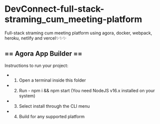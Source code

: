 # DevConnect-full-stack-straming_cum_meeting-platform
Full-stack straming cum meeting platform using agora, docker, webpack, heroku, netlify and vercel✨✨✨
## == Agora App Builder ==
Instructions to run your project:
- 1. Open a terminal inside this folder
- 2. Run - npm i && npm start (You need NodeJS v16.x installed on your system)
- 3. Select install through the CLI menu
- 4. Build for any supported platform
